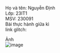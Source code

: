 Họ và tên: Nguyễn Định  
Lớp: 23IT1  
MSV: 230091  
  Bài thực hành giữa kì  
  link glitch:
    
  Ảnh  
  ![image](https://github.com/user-attachments/assets/82a21f2c-fc61-4820-91db-438d1b6ce45e)
